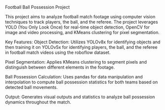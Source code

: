 Football Ball Possession Project

This project aims to analyze football match footage using computer vision techniques to track players, the ball, and the referee. The project leverages YOLO (You Only Look Once) for real-time object detection, OpenCV for image and video processing, and KMeans clustering for pixel segmentation.

Key Features:
Object Detection: Utilizes YOLOv8x for identifying objects and then training it on YOLOv5x for identifying players, the ball, and the referee in football match videos using the roboflow dataset.

Pixel Segmentation: Applies KMeans clustering to segment pixels and distinguish between different elements in the footage.

Ball Possession Calculation: Uses pandas for data manipulation and interpolation to compute ball possession statistics for both teams based on detected ball movements.

Output: Generates visual outputs and statistics to analyze ball possession dynamics throughout the match.
